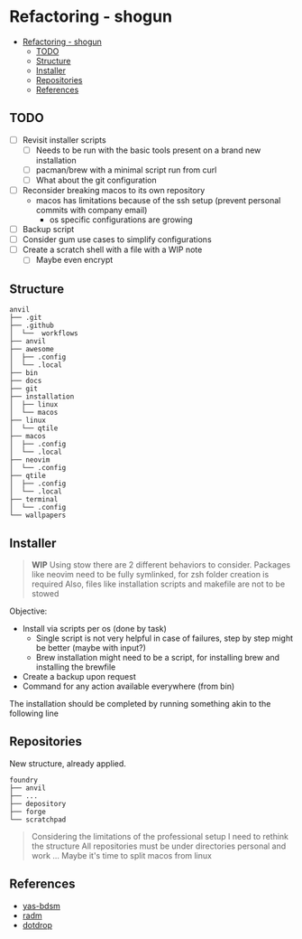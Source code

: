 # Refactoring - shogun

<!-- TOC -->
- [Refactoring - shogun](#refactoring---shogun)
    - [TODO](#todo)
    - [Structure](#structure)
    - [Installer](#installer)
    - [Repositories](#repositories)
    - [References](#references)
<!-- TOC -->

## TODO

- [ ] Revisit installer scripts
    - [ ] Needs to be run with the basic tools present on a brand new installation
    - [ ] pacman/brew with a minimal script run from curl
    - [ ] What about the git configuration
- [ ] Reconsider breaking macos to its own repository
    - macos has limitations because of the ssh setup (prevent personal commits with company email)
        - os specific configurations are growing
- [ ] Backup script
- [ ] Consider gum use cases to simplify configurations
- [ ] Create a scratch shell with a file with a WIP note
    - [ ] Maybe even encrypt

## Structure

```shell
anvil
├── .git
├── .github
│  └──  workflows
├── anvil
├── awesome
│  ├── .config
│  └── .local
├── bin
├── docs
├── git
├── installation
│  ├── linux
│  └── macos
├── linux
│  └── qtile
├── macos
│  ├── .config
│  └── .local
├── neovim
│  └── .config
├── qtile
│  ├── .config
│  └── .local
├── terminal
│  └── .config
└── wallpapers
```

## Installer

> **WIP**
> Using stow there are 2 different behaviors to consider.
> Packages like neovim need to be fully symlinked, for zsh folder creation is required
> Also, files like installation scripts and makefile are not to be stowed

Objective:

- Install via scripts per os (done by task)
    - Single script is not very helpful in case of failures, step by step might be better (maybe with input?)
    - Brew installation might need to be a script, for installing brew and installing the brewfile
- Create a backup upon request
- Command for any action available everywhere (from bin)

The installation should be completed by running something akin to the following line

## Repositories

New structure, already applied.

```shell
foundry
├── anvil
├── ...
├── depository
├── forge
└── scratchpad
```

> Considering the limitations of the professional setup I need to rethink the structure
> All repositories must be under directories personal and work
> ...
> Maybe it's time to split macos from linux

## References

- [yas-bdsm](https://github.com/sebastiancarlos/yas-bdsm)
- [radm](https://github.com/robertarles/radm)
- [dotdrop](https://github.com/deadc0de6/dotdrop)
